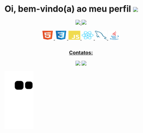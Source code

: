 <h1>Oi, bem-vindo(a) ao meu perfil  <img src="https://media.giphy.com/media/hvRJCLFzcasrR4ia7z/giphy.gif" width="28"></h1>
<div align="center">
  <a href="https://github.com/karine-nascimento">
  <img height="160em" src="https://github-readme-stats.vercel.app/api/?username=karine-nascimento&show_icons=true&theme=midnight-purple&include_all_commits=true&count_private=true"/>
  <img height="160em" src="https://github-readme-stats.vercel.app/api/top-langs/?username=karine-nascimento&layout=compact&langs_count=7&theme=midnight-purple"/>
</div>
<div style="display: inline_block" align="center"><br>
  <img alt="Karine-HTML" height="30" width="40" src="https://raw.githubusercontent.com/devicons/devicon/master/icons/html5/html5-original.svg">
  <img alt="Karine-CSS" height="30" width="40" src="https://raw.githubusercontent.com/devicons/devicon/master/icons/css3/css3-original.svg"> 
  <img alt="Karine-Js" height="30" width="40" src="https://raw.githubusercontent.com/devicons/devicon/master/icons/javascript/javascript-plain.svg">
  <img alt="Karine-React" height="30" width="40" src="https://raw.githubusercontent.com/devicons/devicon/master/icons/react/react-original.svg">
  <img alt="Karine-React" height="30" width="40" src="https://raw.githubusercontent.com/devicons/devicon/master/icons/mysql/mysql-original.svg">
  <img alt="Karine-React" height="30" width="40" src="https://raw.githubusercontent.com/devicons/devicon/master/icons/java/java-original.svg">
</div>

##

<div align="center"> 
  <h3>Contatos:</h3>
  <a href="https://www.linkedin.com/in/karine-nascimentohs/" target="_blank"><img src="https://img.shields.io/badge/-LinkedIn-%230077B5?style=for-the-badge&logo=linkedin&logoColor=white" target="_blank"></a> 
  <a href = "mailto:karinenascimentopro@gmail.com"><img src="https://img.shields.io/badge/Gmail-D14836?style=for-the-badge&logo=gmail&logoColor=white" target="_blank"></a>
</div>

![snake gif](https://github.com/karine-nascimento/karine-nascimento/blob/output/github-contribution-grid-snake.svg)

